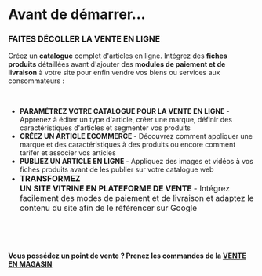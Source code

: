 # Avant de démarrer...


<h3 ><strong>FAITES D&Eacute;COLLER LA VENTE EN LIGNE</strong></h3>
<p><span >Cr&eacute;ez un <strong>catalogue</strong> complet d'articles en ligne. Int&eacute;grez&nbsp;des <strong>fiches produits</strong> d&eacute;taill&eacute;es avant d'ajouter des <strong>modules de paiement et de livraison</strong> &agrave; votre site pour enfin vendre vos biens ou services aux consommateurs :&nbsp;</span></p>
<p>&nbsp;</p>
<ul >
<li><span ><strong>PARAM&Eacute;TREZ&nbsp;VOTRE CATALOGUE&nbsp;POUR&nbsp;LA VENTE&nbsp;EN&nbsp;LIGNE&nbsp;</strong>- Apprenez &agrave; &eacute;diter un type d'article, cr&eacute;er une marque, d&eacute;finir des caract&eacute;ristiques d'articles et segmenter vos produits</span></li>
<li><span ><strong>CR&Eacute;EZ&nbsp;UN ARTICLE ECOMMERCE&nbsp;</strong>- D&eacute;couvrez comment appliquer une marque et des caract&eacute;ristiques &agrave; des produits ou encore comment tarifer et associer vos articles</span></li>
<li><span ><strong>PUBLIEZ UN ARTICLE&nbsp;EN LIGNE&nbsp;</strong>- Appliquez des images et vid&eacute;os &agrave; vos fiches produits avant de les publier sur votre catalogue web</span></li>
<li><span style="font-size: 16px;"><strong>TRANSFORMEZ UN&nbsp;SITE&nbsp;VITRINE&nbsp;EN&nbsp;PLATEFORME&nbsp;DE&nbsp;VENTE&nbsp;</strong>- Int&eacute;grez facilement des modes de paiement et de livraison et adaptez le contenu du site afin de le r&eacute;f&eacute;rencer sur Google</span></li>
</ul>
<p><span style="font-size: 16px;">&nbsp;</span></p>


<p >&nbsp;</p>
<p ><strong><span >Vous poss&eacute;dez un point de vente ? Prenez les commandes de la <a title="VENTE EN MAGASIN" href="/fr-fr/start/vente-mag/">VENTE EN MAGASIN</a></span></strong></p>


